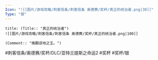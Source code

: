```yaml
---
Icon: "![[图片/游戏攻略/刺客信条/刺客信条 奥德赛/奖杯/真正的统治者.png|30]]"
Type: "银"
---
```

```ad-common-silver-trophy
title: (Title:: "真正的统治者")
![[图片/游戏攻略/刺客信条/刺客信条 奥德赛/奖杯/真正的统治者.png|100]]

(Comment:: "推翻该地之王。")
```

#刺客信条/奥德赛/奖杯/DLC/亚特兰提斯之命运2 #奖杯 #奖杯/银
